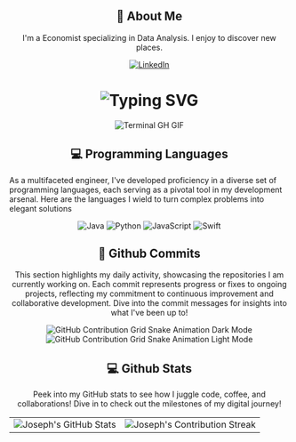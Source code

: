 <div align="center">
    <h2>🚀 About Me</h2>
    <p>I'm a Economist specializing in Data Analysis. I enjoy to discover new places.</p>
</div>


<div align="center">
    <!-- Replace href with your links -->
    <a href="https://www.linkedin.com/in/josephtaco03/">
        <img src="https://img.shields.io/badge/LinkedIn-0077B5?style=for-the-badge&logo=linkedin&logoColor=white" alt="LinkedIn"/>
    </a>
</div>


<div align="center">
    <h1><img src="https://readme-typing-svg.herokuapp.com?font=Jetbrains+mono&size=40&duration=3000&color=33FF33&center=true&vCenter=true&width=435&lines=Hey...+The+World;Is+Yours...;And...+This+Is;...+My+Github.;" alt="Typing SVG"/></h1>
    <p><img src="termina-gh.gif" alt="Terminal GH GIF" /></p>
</div>



<h2 align="center" class="section-heading">💻 Programming Languages</h2>
<p> As a multifaceted engineer, I've developed proficiency in a diverse set of programming languages, each serving as a pivotal tool in my development arsenal. Here are the languages I wield to turn complex problems into elegant solutions</p>
<div align="center">
  <img src="https://img.shields.io/badge/Java-007396?style=for-the-badge&logo=java&logoColor=white" alt="Java" />
  <img src="https://img.shields.io/badge/Python-3776AB?style=for-the-badge&logo=python&logoColor=white" alt="Python"/>
  <img src="https://img.shields.io/badge/JavaScript-F7DF1E?style=for-the-badge&logo=javascript&logoColor=black" alt="JavaScript"/>
  <img src="https://img.shields.io/badge/Swift-FA7343?style=for-the-badge&logo=swift&logoColor=white" alt="Swift"/>



<div align="center">
  <h2>🚀 Github Commits</h2>
    <p>This section highlights my daily activity, showcasing the repositories I am currently working on. Each commit represents progress or fixes to ongoing projects, reflecting my commitment to continuous improvement and collaborative development. Dive into the commit messages for insights into what I've been up to!</p>
  <img src="https://raw.githubusercontent.com/joetaco06/joetaco06/output/github-contribution-grid-snake-dark.svg#gh-dark-mode-only" alt="GitHub Contribution Grid Snake Animation Dark Mode"/>
  <img src="https://raw.githubusercontent.com/joetaco06/joetaco06/output/github-contribution-grid-snake.svg#gh-light-mode-only" alt="GitHub Contribution Grid Snake Animation Light Mode"/>
</div>






<div align="center">
<h2 align="center" class="section-heading"> 💻 Github Stats</h2>
<p>Peek into my GitHub stats to see how I juggle code, coffee, and collaborations! Dive in to check out the milestones of my digital journey!</p>
 <table align="center" width="100%" height="100%" >
    <tr>
       <td><img style="border: none;" src="https://github-profile-summary-cards.vercel.app/api/cards/profile-details?username=joetaco06&theme=github_dark" alt="Joseph's GitHub Stats"/></td>   
       <td><img style="border: none;" src="https://github-readme-streak-stats.herokuapp.com/?user=joetaco06&theme=merko" alt="Joseph's Contribution Streak"/></td>
    </tr>
 </table>

 <table align="center" width="100%" height="100%" >
    <tr>
        <td><img style="border: none;" src="https://github-profile-summary-cards.vercel.app/api/cards/stats?username=Joetaco06&theme=github_dark" alt="Joseph's GitHub Stats"/></td>
        <td><img style="border: none;" src="https://github-profile-summary-cards.vercel.app/api/cards/productive-time?username=joetaco06&theme=github_dark&utcOffset=10" alt="Joseph's GitHub Stats"/>
        <td><img style="border: none;" src="https://github-profile-summary-cards.vercel.app/api/cards/repos-per-language?username=joetaco06&theme=github_dark" alt="Joseph's GitHub Stats"/></td>
        <td><img style="border: none;" src="https://github-profile-summary-cards.vercel.app/api/cards/most-commit-language?username=joetaco06&theme=github_dark" alt="Joseph's GitHub Stats"/></td>
    </tr>
 </table>
</div>


